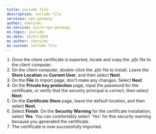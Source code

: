 ```yaml
---
 title: include file
 description: include file
 services: vpn-gateway
 author: cherylmc
 ms.service: azure-vpn-gateway
 ms.topic: include
 ms.date: 10/07/2024
 ms.author: cherylmc
 ms.custom: include file
---
```

1. Once the client certificate is exported, locate and copy the *.pfx* file to the client computer.
1. On the client computer, double-click the *.pfx* file to install. Leave the **Store Location** as **Current User**, and then select **Next**.
1. On the **File** to import page, don't make any changes. Select **Next**.
1. On the **Private key protection** page, input the password for the certificate, or verify that the security principal is correct, then select **Next**.
1. On the **Certificate Store** page, leave the default location, and then select **Next**.
1. Select **Finish**. On the **Security Warning** for the certificate installation, select **Yes**. You can comfortably select 'Yes' for this security warning because you generated the certificate.
1. The certificate is now successfully imported.
